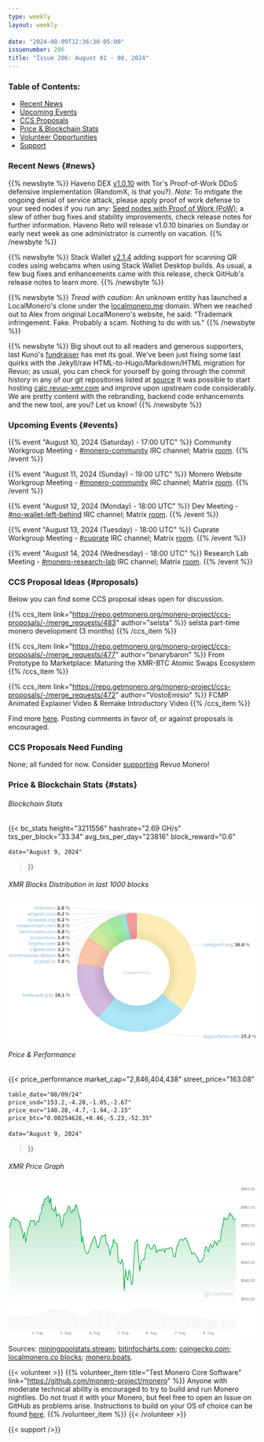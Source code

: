 ```yaml
---
type: weekly
layout: weekly

date: "2024-08-09T12:36:30-05:00"
issuenumber: 206
title: "Issue 206: August 01 - 08, 2024"
---
```


### Table of Contents:

- [Recent News](#news)
- [Upcoming Events](#events)
- [CCS Proposals](#proposals)
- [Price & Blockchain Stats](#stats)
- [Volunteer Opportunities](#volunteer)
- [Support](#support)

### Recent News {#news}

{{% newsbyte %}}
Haveno DEX [v1.0.10](https://github.com/haveno-dex/haveno/releases/tag/1.0.10) with Tor's Proof-of-Work DDoS defensive implementation (RandomX, is that you?). *Note*: To mitigate the ongoing denial of service attack, please apply proof of work defense to your seed nodes if you run any: [Seed nodes with Proof of Work (PoW)](https://github.com/haveno-dex/haveno/blob/master/docs/deployment-guide.md#seed-nodes-with-proof-of-work-pow); a slew of other bug fixes and stability improvements, check release notes for further information. Haveno Reto will release v1.0.10 binaries on Sunday or early next week as one administrator is currently on vacation.
{{% /newsbyte %}}

{{% newsbyte %}}
Stack Wallet [v2.1.4](https://github.com/cypherstack/stack_wallet/releases/tag/build_243) adding support for scanning QR codes using webcams when using Stack Wallet Desktop builds. As usual, a few bug fixes and enhancements came with this release, check GitHub's release notes to learn more.
{{% /newsbyte %}}

{{% newsbyte %}}
*Tread with caution*: An unknown entity has launched a LocalMonero's clone under the [localmonero.me](https://localmonero.me/) domain. When we reached out to Alex from original LocalMonero's website, he said: "Trademark infringement. Fake. Probably a scam. Nothing to do with us."
{{% /newsbyte %}}

{{% newsbyte %}}
Big shout out to all readers and generous supporters, last Kuno's [fundraiser](https://kuno.anne.media/fundraiser/kaib/) has met its goal. We've been just fixing some last quirks with the Jekyll/raw HTML-to-Hugo/Markdown/HTML migration for Revuo; as usual, you can check for yourself by going through the commit history in any of our git repositories listed at [source](https://www.revuo-xmr.com/source/) It was possible to start hosting [calc.revuo-xmr.com](https://calc.revuo-xmr.com/) and improve upon upstream code considerably. We are pretty content with the rebranding, backend code enhancements and the new tool, are you? Let us know!
{{% /newsbyte %}}

### Upcoming Events {#events}

{{% event "August 10, 2024 (Saturday) - 17:00 UTC" %}}
Community Workgroup Meeting - [#monero-community](irc://irc.libera.chat/#monero-community) IRC channel; Matrix [room](https://matrix.to/#/#monero-community:monero.social).
{{% /event %}}

{{% event "August 11, 2024 (Sunday) - 19:00 UTC" %}}
Monero Website Workgroup Meeting - [#monero-community](irc://irc.libera.chat/#monero-community) IRC channel; Matrix [room](https://matrix.to/#/#monero-community:monero.social).
{{% /event %}}

{{% event "August 12, 2024 (Monday) - 18:00 UTC" %}}
Dev Meeting - [#no-wallet-left-behind](irc://irc.libera.chat/#no-wallet-left-behind) IRC channel; Matrix [room](https://matrix.to/#/#no-wallet-left-behind:monero.social).
{{% /event %}}

{{% event "August 13, 2024 (Tuesday) - 18:00 UTC" %}}
Cuprate Workgroup Meeting - [#cuprate](irc://irc.libera.chat/#cuprate) IRC channel; Matrix [room](https://matrix.to/#/#cuprate:monero.social).
{{% /event %}}

{{% event "August 14, 2024 (Wednesday) - 18:00 UTC" %}}
Research Lab Meeting - [#monero-research-lab](irc://irc.libera.chat/#monero-research-lab) IRC channel; Matrix [room](https://matrix.to/#/#monero-research-lab:monero.social).
{{% /event %}}

### CCS Proposal Ideas {#proposals}

Below you can find some CCS proposal ideas open for discussion.

{{% ccs_item link="https://repo.getmonero.org/monero-project/ccs-proposals/-/merge_requests/483" author="selsta" %}}
selsta part-time monero development (3 months) 
{{% /ccs_item %}}

{{% ccs_item link="https://repo.getmonero.org/monero-project/ccs-proposals/-/merge_requests/477" author="binarybaron" %}}
From Prototype to Marketplace: Maturing the XMR-BTC Atomic Swaps Ecosystem
{{% /ccs_item %}}

{{% ccs_item link="https://repo.getmonero.org/monero-project/ccs-proposals/-/merge_requests/472" author="VostoEmisio" %}}
FCMP Animated Explainer Video & Remake Introductory Video
{{% /ccs_item %}}

Find more [here](https://ccs.getmonero.org/ideas/). Posting comments in favor of, or against proposals is encouraged.

### CCS Proposals Need Funding

None; all funded for now. Consider [supporting](https://www.revuo-xmr.com/support/) Revuo Monero!

### Price & Blockchain Stats {#stats}

###### Blockchain Stats

{{< bc_stats
	height="3211556"
	hashrate="2.69 GH/s"
	txs_per_block="33.34"
	avg_txs_per_day="23816"
	block_reward="0.6"

	date="August 9, 2024"
>}}

###### XMR Blocks Distribution in last 1000 blocks

![Hashrate Pool Distribution Pie Chart](./hash.png)

###### Price & Performance

{{< price_performance
	market_cap="2,846,404,438"
	street_price="163.08"

	table_date="08/09/24"
	price_usd="153.2,-4.28,-1.05,-2.67"
	price_eur="140.28,-4.7,-1.94,-2.15"
	price_btc="0.00254626,+0.46,-5.23,-52.35"

	date="August 9, 2024"
>}}

###### XMR Price Graph

![XMR Price Graph](./price.png)

Sources: [miningpoolstats.stream](https://miningpoolstats.stream/monero); [bitinfocharts.com](https://bitinfocharts.com/monero/); [coingecko.com](https://www.coingecko.com/en/coins/monero); [localmonero.co blocks](https://localmonero.co/blocks); [monero.boats](https://monero.boats/).

{{< volunteer >}}
{{% volunteer_item title="Test Monero Core Software" link="https://github.com/monero-project/monero" %}}
Anyone with moderate technical ability is encouraged to try to build and run Monero nightlies. Do not trust it with your Monero, but feel free to open an Issue on GitHub as problems arise. Instructions to build on your OS of choice can be found [here](https://github.com/monero-project/monero#compiling-monero-from-source). 
{{% /volunteer_item %}}
{{< /volunteer >}}

{{< support />}}
